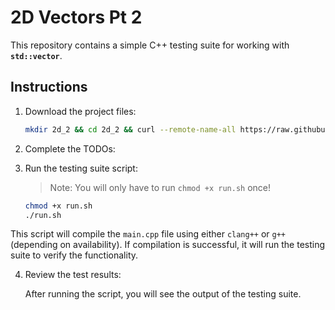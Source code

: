 # 2D Vectors Pt 2 

This repository contains a simple C++ testing suite for working with **`std::vector`**. 
## Instructions

1. Download the project files:

   ```bash
   mkdir 2d_2 && cd 2d_2 && curl --remote-name-all https://raw.githubusercontent.com/jjoeldaniel/si/main/120/11_6/{main.cpp,run.sh,README.md} 
   ```

2. Complete the TODOs:

3. Run the testing suite script:

   > Note: You will only have to run `chmod +x run.sh` once!

   ```bash
   chmod +x run.sh
   ./run.sh
   ```

This script will compile the `main.cpp` file using either `clang++` or `g++` (depending on availability). If compilation is successful, it will run the testing suite to verify the functionality.

4. Review the test results:

   After running the script, you will see the output of the testing suite.
